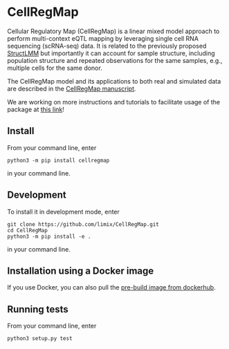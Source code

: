 # CellRegMap

Cellular Regulatory Map (CellRegMap) is a linear mixed model approach to perform multi-context eQTL mapping by leveraging single cell RNA sequencing (scRNA-seq) data.
It is related to the previously proposed [StructLMM](https://www.nature.com/articles/s41588-018-0271-0) but importantly it can account for sample structure, including population structure and repeated observations for the same samples, e.g., multiple cells for the same donor.

The CellRegMap model and its applications to both real and simulated data are described in the [CellRegMap manuscript](https://www.biorxiv.org/content/10.1101/2021.09.01.458524v1).

We are working on more instructions and tutorials to facilitate usage of the package at [this link](https://limix.github.io/CellRegMap/)!

## Install

From your command line, enter

    python3 -m pip install cellregmap

in your command line.

## Development

To install it in development mode, enter

    git clone https://github.com/limix/CellRegMap.git
    cd CellRegMap
    python3 -m pip install -e .

in your command line.

## Installation using a Docker image 
If you use Docker, you can also pull the [pre-build image from dockerhub](https://hub.docker.com/r/annasecuomo/cellregmap).

## Running tests

From your command line, enter

    python3 setup.py test
<!-- 
## Project layout

    ├─ old_files/       old scripts
    ├─ references/      documents on the mathematical concepts
    └─ CellRegMap/      package implementation
       └─ test/         test file

## References

- [Exploring Multivariate Gene-Environment Interactions: Models And Applications](https://www.repository.cam.ac.uk/handle/1810/290971)
- [Optimal tests for rare variant effects in sequencing association studies](https://www.ncbi.nlm.nih.gov/pmc/articles/PMC3440237/) [Supplementary material](https://www.ncbi.nlm.nih.gov/pmc/articles/PMC3440237/bin/supp_kxs014_kxs014supp.pdf) -->
